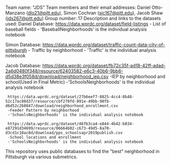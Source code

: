 Team name: "JDS"
Team members and their email addresses: Daniel Otto-Manzano (dlo21@pitt.edu), Simon Cochran (sjc167@pitt.edu), Jacob Shaw (jds267@pitt.edu)
Group number: 17
Description and links to the datasets used: 
Daniel Database: https://data.wprdc.org/dataset/field-listings
    - List of baseball fields
    - 'BaseballNeighborhoods' is the individual analysis notebook

Simon Database: https://data.wprdc.org/dataset/traffic-count-data-city-of-pittsburgh
    - Traffic by neighborhood
    - 'Traffic' is the individual analysis notebook
    
 Jacob Database: https://data.wprdc.org/dataset/fb72c35f-ad18-42ff-adad-2a6d0480f348/resource/62403582-e6c3-40b6-9bb6-d5d38e3f058d/download/neighborhood_iep.csv
     -IEP by neighborhood and school(Used in Final Metric)
     -'SchoolsNeighborhoods' is the individual analysis notebook
     
     https://data.wprdc.org/dataset/27b6eef7-8825-4cc4-8b48-52c17ac80d37/resource/cbf270fd-891e-49bb-98fb-d6d52c260847/download/neighborhood_enrollment.csv
     -Feeder Pattern by neighborhood
     -'SchoolsNeighborhoods' is the individual analysis notebook
     
     https://data.wprdc.org/dataset/46fb3ca4-e844-4b42-b034-e87291d34699/resource/06664b02-c673-49d5-8a70-d3cd1c18ac8d/download/pps_schoolsapr2019publish.csv
     -School locations and enrollment
     -'SchoolsNeighborhoods' is the individual analysis notebook

This repository uses public databases to find the "best" neighborhood in Pittsburgh via various submetrics. 
